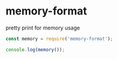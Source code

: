# memory-format

pretty print for memory usage

```javascript
const memory = require('memory-format');

console.log(memory());
```
